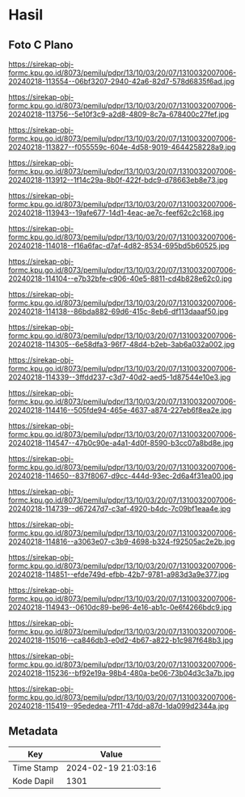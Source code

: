 # Hasil

## Foto C Plano

https://sirekap-obj-formc.kpu.go.id/8073/pemilu/pdpr/13/10/03/20/07/1310032007006-20240218-113554--06bf3207-2940-42a6-82d7-578d6835f6ad.jpg

https://sirekap-obj-formc.kpu.go.id/8073/pemilu/pdpr/13/10/03/20/07/1310032007006-20240218-113756--5e10f3c9-a2d8-4809-8c7a-678400c27fef.jpg

https://sirekap-obj-formc.kpu.go.id/8073/pemilu/pdpr/13/10/03/20/07/1310032007006-20240218-113827--f055559c-604e-4d58-9019-4644258228a9.jpg

https://sirekap-obj-formc.kpu.go.id/8073/pemilu/pdpr/13/10/03/20/07/1310032007006-20240218-113912--1f14c29a-8b0f-422f-bdc9-d78663eb8e73.jpg

https://sirekap-obj-formc.kpu.go.id/8073/pemilu/pdpr/13/10/03/20/07/1310032007006-20240218-113943--19afe677-14d1-4eac-ae7c-feef62c2c168.jpg

https://sirekap-obj-formc.kpu.go.id/8073/pemilu/pdpr/13/10/03/20/07/1310032007006-20240218-114018--f16a6fac-d7af-4d82-8534-695bd5b60525.jpg

https://sirekap-obj-formc.kpu.go.id/8073/pemilu/pdpr/13/10/03/20/07/1310032007006-20240218-114104--e7b32bfe-c906-40e5-8811-cd4b828e62c0.jpg

https://sirekap-obj-formc.kpu.go.id/8073/pemilu/pdpr/13/10/03/20/07/1310032007006-20240218-114138--86bda882-69d6-415c-8eb6-df113daaaf50.jpg

https://sirekap-obj-formc.kpu.go.id/8073/pemilu/pdpr/13/10/03/20/07/1310032007006-20240218-114305--6e58dfa3-96f7-48d4-b2eb-3ab6a032a002.jpg

https://sirekap-obj-formc.kpu.go.id/8073/pemilu/pdpr/13/10/03/20/07/1310032007006-20240218-114339--3ffdd237-c3d7-40d2-aed5-1d87544e10e3.jpg

https://sirekap-obj-formc.kpu.go.id/8073/pemilu/pdpr/13/10/03/20/07/1310032007006-20240218-114416--505fde94-465e-4637-a874-227eb6f8ea2e.jpg

https://sirekap-obj-formc.kpu.go.id/8073/pemilu/pdpr/13/10/03/20/07/1310032007006-20240218-114547--47b0c90e-a4a1-4d0f-8590-b3cc07a8bd8e.jpg

https://sirekap-obj-formc.kpu.go.id/8073/pemilu/pdpr/13/10/03/20/07/1310032007006-20240218-114650--837f8067-d9cc-444d-93ec-2d6a4f31ea00.jpg

https://sirekap-obj-formc.kpu.go.id/8073/pemilu/pdpr/13/10/03/20/07/1310032007006-20240218-114739--d67247d7-c3af-4920-b4dc-7c09bf1eaa4e.jpg

https://sirekap-obj-formc.kpu.go.id/8073/pemilu/pdpr/13/10/03/20/07/1310032007006-20240218-114816--a3063e07-c3b9-4698-b324-f92505ac2e2b.jpg

https://sirekap-obj-formc.kpu.go.id/8073/pemilu/pdpr/13/10/03/20/07/1310032007006-20240218-114851--efde749d-efbb-42b7-9781-a983d3a9e377.jpg

https://sirekap-obj-formc.kpu.go.id/8073/pemilu/pdpr/13/10/03/20/07/1310032007006-20240218-114943--0610dc89-be96-4e16-ab1c-0e6f4266bdc9.jpg

https://sirekap-obj-formc.kpu.go.id/8073/pemilu/pdpr/13/10/03/20/07/1310032007006-20240218-115016--ca846db3-e0d2-4b67-a822-b1c987f648b3.jpg

https://sirekap-obj-formc.kpu.go.id/8073/pemilu/pdpr/13/10/03/20/07/1310032007006-20240218-115236--bf92e19a-98b4-480a-be06-73b04d3c3a7b.jpg

https://sirekap-obj-formc.kpu.go.id/8073/pemilu/pdpr/13/10/03/20/07/1310032007006-20240218-115419--95ededea-7f11-47dd-a87d-1da099d2344a.jpg


## Metadata

| Key        | Value               |
| ---------- | ------------------- |
| Time Stamp | 2024-02-19 21:03:16 |
| Kode Dapil | 1301                |



